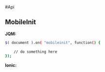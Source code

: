 #Api

## MobileInit
**JQM:**
```sh
$( document ).on( "mobileinit", function() {
 
	// do something here
});
```

**Ionic:**
```sh
```
